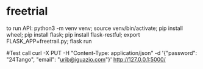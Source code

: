 # freetrial

to run API:
python3 -m venv venv;
source venv/bin/activate;
pip install wheel;
pip install flask;
pip install flask-restful;
export FLASK_APP=freetrail.py;
flask run


#Test call
curl -X PUT -H "Content-Type: application/json" -d '{"password": "24Tango", "email": "urib@iguazio.com"}' http://127.0.0.1:5000/ 


